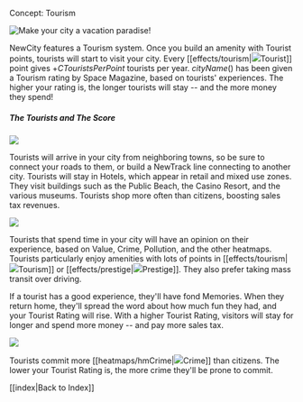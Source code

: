 Concept: Tourism

![Make your city a vacation paradise!](docs/images/hotels.png)

NewCity features a Tourism system. Once you build an amenity with Tourist points, tourists will start to visit your city. Every [[effects/tourism|![](IconTouristMale)Tourist]] point gives +$CTouristsPerPoint$ tourists per year. $cityName()$ has been given a Tourism rating by Space Magazine, based on tourists' experiences. The higher your rating is, the longer tourists will stay -- and the more money they spend!

##### The Tourists and The Score

![](Chart::StatTouristRating)

Tourists will arrive in your city from neighboring towns, so be sure to connect your roads to them, or build a NewTrack line connecting to another city. Tourists will stay in Hotels, which appear in retail and mixed use zones. They visit buildings such as the Public Beach, the Casino Resort, and the various museums. Tourists shop more often than citizens, boosting sales tax revenues.

![](Chart::StatTouristTransactions)

Tourists that spend time in your city will have an opinion on their experience, based on Value, Crime, Pollution, and the other heatmaps. Tourists particularly enjoy amenities with lots of points in [[effects/tourism|![](IconTouristMale)Tourism]] or [[effects/prestige|![](IconBusiness)Prestige]]. They also prefer taking mass transit over driving.

If a tourist has a good experience, they'll have fond Memories. When they return home, they'll spread the word about how much fun they had, and your Tourist Rating will rise. With a higher Tourist Rating, visitors will stay for longer and spend more money -- and pay more sales tax.

![](Chart::StatMemories)

Tourists commit more [[heatmaps/hmCrime|![](IconCrime)Crime]] than citizens. The lower your Tourist Rating is, the more crime they'll be prone to commit.

[[index|Back to Index]]

